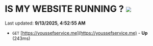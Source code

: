 # IS MY WEBSITE RUNNING ? [![](https://img.shields.io/static/v1?label=Sponsor&message=%E2%9D%A4&logo=GitHub&color=%23fe8e86)](https://github.com/sponsors/Youssef-Lehmam)

Last updated: **9/13/2025, 4:52:55 AM**

- `GET` [https://youssefservice.me](https://youssefservice.me) - **Up** (243ms)
